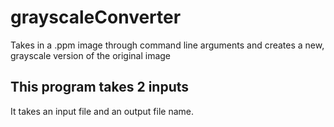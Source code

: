 # grayscaleConverter
Takes in a .ppm image through command line arguments and creates a new, grayscale version of the original image


## This program takes 2 inputs

It takes an input file and an output file name.